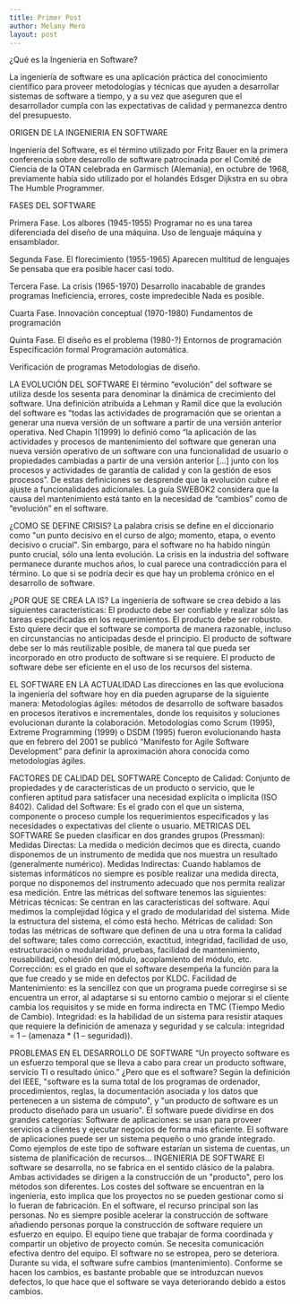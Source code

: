 ```yaml
---
title: Primer Post
author: Melany Mero 
layout: post
---
```

¿Qué es la Ingenieria en Software?

La ingeniería de software es una aplicación práctica del conocimiento científico para proveer metodologías y técnicas que ayuden a desarrollar sistemas de software a tiempo, y a su vez que aseguren que el desarrollador cumpla con las expectativas de calidad y permanezca dentro del presupuesto.


ORIGEN DE LA INGENIERIA EN SOFTWARE

Ingeniería del Software, es el término utilizado por Fritz Bauer en la primera conferencia sobre desarrollo de software patrocinada por el Comité de Ciencia de la OTAN celebrada en Garmisch (Alemania), en octubre de 1968, previamente había sido utilizado por el holandés Edsger Dijkstra en su obra The Humble Programmer.


FASES DEL SOFTWARE 

Primera Fase. Los albores (1945-1955) Programar no es una tarea diferenciada del diseño de una máquina. Uso de lenguaje máquina y ensamblador.

Segunda Fase. El florecimiento (1955-1965) Aparecen multitud de lenguajes
Se pensaba que era posible hacer casi todo.

Tercera Fase. La crisis (1965-1970) Desarrollo inacabable de grandes programas Ineficiencia, errores, coste impredecible Nada es posible.

Cuarta Fase. Innovación conceptual (1970-1980) Fundamentos de programación

Quinta Fase. El diseño es el problema (1980-?) Entornos de programación Especificación formal Programación automática.

Verificación de programas Metodologías de diseño.

LA    EVOLUCIÓN    DEL     SOFTWARE 
 El término “evolución” del software se utiliza desde los sesenta para denominar la dinámica de crecimiento del software. 
Una definición atribuida a Lehman y Ramil dice que la evolución del software es “todas las actividades de programación que se orientan a generar una nueva versión de un software a partir de una versión anterior operativa. 
Ned Chapin 1(1999) lo definió como “la aplicación de las actividades y procesos de mantenimiento del software que generan una nueva versión operativo de un software con una funcionalidad de usuario o propiedades cambiadas a partir de una versión anterior […] junto con los procesos y actividades de garantía de calidad y con la gestión de esos procesos”. De estas definiciones se desprende que la evolución cubre el ajuste a funcionalidades adicionales. 
La guía SWEBOK2 considera que la causa del mantenimiento está tanto en la necesidad de “cambios” como de “evolución” en el software.

¿COMO    SE     DEFINE      CRISIS?
La palabra crisis se define en el diccionario como "un punto decisivo en el curso de algo; momento, etapa, o evento decisivo o crucial". Sin embargo, para el software no ha habido ningún punto crucial, sólo una lenta evolución.
La crisis en la industria del software permanece durante muchos años, lo cual parece una contradicción para el término. Lo que si se podría decir es que hay un problema crónico en el desarrollo de software.

¿POR   QUE    SE   CREA   LA    IS?
La ingeniería de software se crea debido a las siguientes características:
El producto debe ser confiable y realizar sólo las tareas especificadas en los requerimientos. 
El producto debe ser robusto. Esto quiere decir que el software se comporta de manera razonable, incluso en circunstancias no anticipadas desde el principio. 
El producto de software debe ser lo más reutilizable posible, de manera tal que pueda ser incorporado en otro producto de software si se requiere. 
El producto de software debe ser eficiente en el uso de los recursos del sistema.


EL   SOFTWARE     EN    LA    ACTUALIDAD
Las direcciones en las que evoluciona la ingeniería del software hoy en día pueden agruparse de la siguiente manera:
Metodologías ágiles: métodos de desarrollo de software basados en procesos iterativos e incrementales, donde los requisitos y soluciones evolucionan durante la colaboración.
Metodologías como Scrum (1995), Extreme Programming (1999) o DSDM (1995) fueron evolucionando hasta que en febrero del 2001 se publicó “Manifesto for Agile Software Development” para definir la aproximación ahora conocida como metodologías ágiles.
   
FACTORES   DE    CALIDAD    DEL    SOFTWARE
Concepto de Calidad: Conjunto de propiedades y de características de un producto o servicio, que le confieren aptitud para satisfacer una necesidad explícita o implícita (ISO 8402).
Calidad del Software: Es el grado con el que un sistema, componente o proceso cumple los requerimientos especificados y las necesidades o expectativas del cliente o usuario.
METRICAS    DEL     SOFTWARE
Se pueden clasificar en dos grandes grupos (Pressman):
Medidas Directas: La medida o medición decimos que es directa, cuando disponemos de un instrumento de medida que nos muestra un resultado (generalmente numérico).
Medidas Indirectas: Cuando hablamos de sistemas informáticos no siempre es posible realizar una medida directa, porque no disponemos del instrumento adecuado que nos permita realizar esa medición. 
Entre las métricas del software tenemos las siguientes:
Métricas técnicas: Se centran en las características del software. Aquí medimos la complejidad lógica y el grado de modularidad del sistema. Mide la estructura del sistema, el cómo está hecho.
Métricas de calidad: Son todas las métricas de software que definen de una u otra forma la calidad del software; tales como corrección, exactitud, integridad, facilidad de uso, estructuración o modularidad, pruebas, facilidad de mantenimiento, reusabilidad, cohesión del módulo, acoplamiento del módulo, etc.
Corrección: es el grado en que el software desempeña la función para la que fue creado y se mide en defectos por KLDC. Facilidad de Mantenimiento: es la sencillez con que un programa puede corregirse si se encuentra un error, al adaptarse si su entorno cambio o mejorar si el cliente cambia los requisitos y se mide en forma indirecta en TMC (Tiempo Medio de Cambio).
Integridad: es la habilidad de un sistema para resistir ataques que requiere la definición de amenaza y seguridad y se calcula: integridad = 1 – (amenaza * (1 – seguridad)).



PROBLEMAS EN   EL    DESARROLLO   DE    SOFTWARE
“Un proyecto software es un esfuerzo temporal que se lleva a cabo para crear un producto software, servicio TI o resultado único.”
¿Pero que es el software? 
 Según la definición del IEEE, "software es la suma total de los programas de ordenador, procedimientos, reglas, la documentación asociada y los datos que pertenecen a un sistema de cómputo", y "un producto de software es un producto diseñado para un usuario".
El software puede dividirse en dos grandes categorías: 
Software de aplicaciones: se usan para proveer servicios a clientes y ejecutar negocios de forma más eficiente. El software de aplicaciones puede ser un sistema pequeño o uno grande integrado. Como ejemplos de este tipo de software estarían un sistema de cuentas, un sistema de planificación de recursos...
INGENIERIA   DE    SOFTWARE
El software se desarrolla, no se fabrica en el sentido clásico de la palabra. Ambas actividades se dirigen a la construcción de un "producto", pero los métodos son diferentes. Los costes del software se encuentran en la ingeniería, esto implica que los proyectos no se pueden gestionar como si lo fueran de fabricación.
En el software, el recurso principal son las personas. No es siempre posible acelerar la construcción de software añadiendo personas porque la construcción de software requiere un esfuerzo en equipo. El equipo tiene que trabajar de forma coordinada y compartir un objetivo de proyecto común. Se necesita comunicación efectiva dentro del equipo.
El software no se estropea, pero se deteriora. Durante su vida, el software sufre cambios (mantenimiento). Conforme se hacen los cambios, es bastante probable que se introduzcan nuevos defectos, lo que hace que el software se vaya deteriorando debido a estos cambios.

